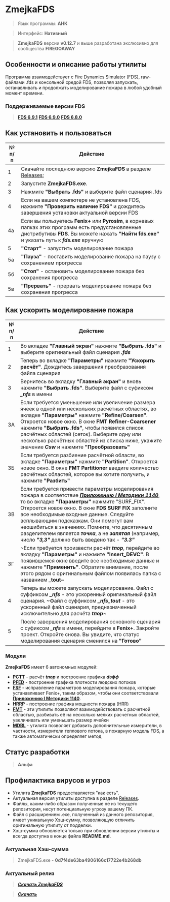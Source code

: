 # ZmejkaFDS

> Язык программы: **AHK**

> Интерфейс: **Нативный**

> **ZmejkaFDS** версии **v0.12.7** и выше разработана экслюзивно для сообщества **FIREGOAWAY**

## Особенности и описание работы утилиты
Программа взаимодействует с Fire Dynamics Simulator (FDS), raw-файлами .fds и консольной средой FDS, позволяя запускать, останавливать и продолжать моделирование пожара в любой удобный момент времени.

### Поддерживаемые версии FDS
> [**FDS 6.9.1**](https://github.com/firemodels/fds/releases/tag/FDS-6.9.1)
> [**FDS 6.9.0**](https://github.com/firemodels/fds/releases/tag/FDS-6.9.0)
> [**FDS 6.8.0**](https://github.com/firemodels/fds/releases/tag/FDS-6.8.0)

## Как установить и пользоваться
|	№ п/п	|	Действие	|
|---------|---------|
|	1	|	Скачайте последнюю версию **ZmejkaFDS** в разделе [Releases](https://github.com/firegoaway/Zmejka/releases);	|
|	2	|	Запустите **ZmejkaFDS.exe**.	|
|	3	|	Нажмите **"Выбрать .fds"** и выберите файл сценария .fds	|
|	4	|	Если на вашем компютере не установлена FDS, нажмите **"Проверить наличие FDS"** и дождитесь завершения установки актуальной версии FDS	|
|	4a	|	Если вы пользуетесь **Fenix+** или **Pyrosim**, в корневых папках этих программ есть предустановленные дистрибутивы **FDS**. Вы можете нажать **"Найти fds.exe"** и указать путь к ***fds.exe*** вручную	|
|	5	|	**"Старт"** - запустить моделирование пожара	|
|	5а	|	**"Пауза"** - поставить моделирование пожара на паузу с сохранением прогресса	|
|	5б	|	**"Стоп"** - остановить моделирование пожара без сохранения прогресса	|
|	5в	|	**"Прервать"** - прервать моделирование пожара без сохранения прогресса	|

## Как ускорить моделирование пожара
|	№ п/п	|	Действие	|
|---------|---------|
|	1	|	Во вкладке **"Главный экран"** нажмите **"Выбрать .fds"** и выберите оригинальный файл сценария ***.fds***	|
|	2	|	Теперь во вкладке **"Параметры"** нажмите **"Ускорить расчёт"**. Дождитесь завершения преобразования файла сценария	|
|	3	|	Вернитесь во вкладку **"Главный экран"** и вновь нажмите **"Выбрать .fds"**. Выберите файл с суфиксом ***_nfs*** в имени	|
|	3А	|	Если требуется уменьшение или увеличение размера ячеек в одной или нескольких расчётных областях, во вкладке **"Параметры"** нажмите **"Refine/Coarsen"**. Откроется новое окно. В окне **FMT Refiner-Coarsener** нажмите **"Выбрать .fds"**, чтобы появился список расчётных областей (сеток). Выберите одну или несколько расчётных областей из списка ниже, укажите значение ***Csw*** и нажмите **"Преобразовать"** 	|
|	3Б	|	Если требуется разбиение расчётной области, во вкладке **"Параметры"** нажмите **"Partition"**. Откроется новое окно. В окне **FMT Partitioner** введите количество расчётных областей, которое вы хотите получить, и нажмите **"Разбить"**	|
|	3В	|	Если требуется привести параметры моделирования пожара в соответствие [***Приложению I Методики 1140***](https://ivo.garant.ru/#/document/406577165/paragraph/185/doclist/198/1/0/0/методика%201140:0), то во вкладке **"Параметры"** нажмите "SURF_FIX". Откроется новое окно. В окне **FDS SURF FIX** заполните все необходимые входные данные. Следуйте всплывающим подсказкам. Они помогут вам неошибиться в значениях. Помните, что десятичным разделителем является ***точка***, а не ***запятая*** (например, число ***"3,3"*** должно быть введено так - ***"3.3"***	|
|	3Г	|	~Если требуется произвести расчёт ***tпор***, перейдите во вкладку **"Параметры"** и нажмите **"Insert_DEVC"**. В появившемся окне введите все необходимые данные и нажмите **"Применить"**. Обратите внимание, после этого рядом с оригинальным файлом появилась папка с названием **_tout**~	|
|	4	|	Теперь вы можете запускать моделирование. Файл с суффиксом ***_nfs*** - это ускоренный оригинальный файл сценария. ~Файл с суффиксом ***_nfs_tout*** - это ускоренный файл сценария, предназначенный исключительно для расчёта ***tпор***~	|
|	5	|	После завершения моделирования основного сценария с суфиксом ***_nfs*** в имени, перейдите в **Fenix+**. Закройте проект. Откройте снова. Вы увидите, что статус моделирования сценария сменился на **"Готово"**	|

### Модули
**ZmejkaFDS** имеет 6 автономных модулей:
- [**PCTT**](https://github.com/firegoaway/Plot_CSV_Time_Threshhold) - расчёт ***tпор*** и построение графика ***dэфф***
- [**PFED**](https://github.com/firegoaway/Plot_Fenix_Evac_Density) - построение графика плотности людских потоков
- [**FSF**](https://github.com/firegoaway/Fds_SURF_fix) - исправление параметров моделирования пожара, которые устанавливает Fenix+, таким образом, чтобы они соответствовали [**Приложению I Методики 1140**](https://ivo.garant.ru/#/document/406577165/paragraph/185/doclist/198/1/0/0/методика%201140:0).
- [**HRRP**](https://github.com/firegoaway/Heat_Release_Rate_Plot) - построение графика мощности пожара (HRR)
- [**FMT**](https://github.com/firegoaway/FDS_Mesh_Tools) - эти утилиты позволяют взаимодействовать с расчетной областью, разбивать её на несколько мелких расчетных областей, увеличивать или уменьшать размер ячейки
- [**MDBL**](https://github.com/firegoaway/FDS_MDB_LineMaker) - утилита позволяет добавить дополнительные измерители, в частности, измерители теплового потока, в пожарную модель FDS, а также автоматически определяет метод

## Статус разработки
> **Альфа**

## Профилактика вирусов и угроз
- Утилита **ZmejkaFDS** предоставляется "как есть".
- Актуальная версия утилиты доступна в разделе [Releases](https://github.com/firegoaway/Zmejka/releases).
- Файлы, каким-либо образом полученные не из текущего репозитория, несут потенциальную угрозу вашему ПК.
- Файл с расширением .exe, полученный из данного репозитория, имеет уникальную Хэш-сумму, позволяющую отличить оригинальную утилиту от подделки.
- Хэш-сумма обновляется только при обновлении версии утилиты и всегда доступна в конце файла **README.md**.

### Актуальная Хэш-сумма
> ZmejkaFDS.exe - **0d7f4de63ba4906166c17722e4b268db**

### Актуальный релиз
> [***Скачать ZmejkaFDS***](https://github.com/firegoaway/Zmejka/releases/download/zmejkav0127hf11/Zmejka_v0.12.7_hotfix11.zip)

> [***Скачать***](https://github.com/firegoaway/Zmejka/releases/download/zmejkav0127hf11/Zmejka_v0.12.7_hotfix11.zip)

